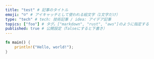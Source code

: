 ```yaml
---
title: "test" # 記事のタイトル
emoji: "☺️" # アイキャッチとして使われる絵文字（1文字だけ）
type: "tech" # tech: 技術記事 / idea: アイデア記事
topics: ["foo"] # タグ。["markdown", "rust", "aws"]のように指定する
published: true # 公開設定（falseにすると下書き）
---
```


```rust
fn main() {
    println!("Hello, world!");
}
```
